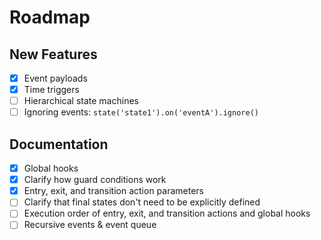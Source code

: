 # Roadmap

## New Features

- [x] Event payloads
- [x] Time triggers
- [ ] Hierarchical state machines
- [ ] Ignoring events: `state('state1').on('eventA').ignore()`

## Documentation

- [x] Global hooks
- [x] Clarify how guard conditions work
- [x] Entry, exit, and transition action parameters
- [ ] Clarify that final states don't need to be explicitly defined
- [ ] Execution order of entry, exit, and transition actions and global hooks
- [ ] Recursive events & event queue
